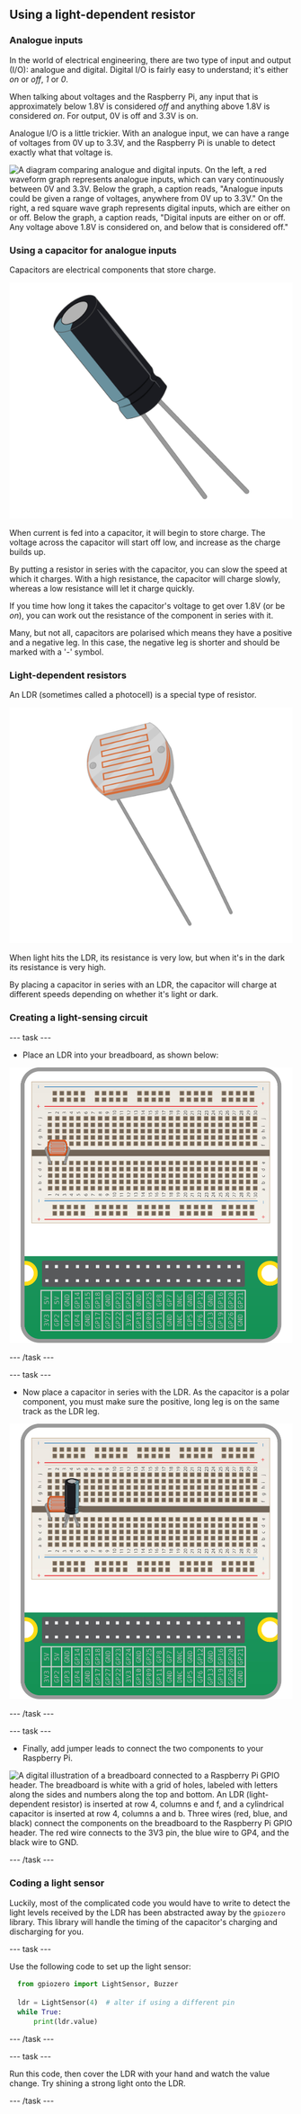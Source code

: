 ## Using a light-dependent resistor

### Analogue inputs

In the world of electrical engineering, there are two type of input and output (I/O): analogue and digital. Digital I/O is fairly easy to understand; it's either *on* or *off*, *1* or *0*.

When talking about voltages and the Raspberry Pi, any input that is approximately below 1.8V is considered *off* and anything above 1.8V is considered *on*. For output, 0V is off and 3.3V is on.

Analogue I/O is a little trickier. With an analogue input, we can have a range of voltages from 0V up to 3.3V, and the Raspberry Pi is unable to detect exactly what that voltage is.

![A diagram comparing analogue and digital inputs. On the left, a red waveform graph represents analogue inputs, which can vary continuously between 0V and 3.3V. Below the graph, a caption reads, "Analogue inputs could be given a range of voltages, anywhere from 0V up to 3.3V." On the right, a red square wave graph represents digital inputs, which are either on or off. Below the graph, a caption reads, "Digital inputs are either on or off. Any voltage above 1.8V is considered on, and below that is considered off."](images/analogue-digital.png)


### Using a capacitor for analogue inputs

Capacitors are electrical components that store charge.

![A digital illustration of a cylindrical capacitor with two long metal leads. The capacitor body is black with a light blue band near the base, and it is depicted in an angled view showing both the top and sides of the component.](images/capacitor.png)

When current is fed into a capacitor, it will begin to store charge. The voltage across the capacitor will start off low, and increase as the charge builds up.

By putting a resistor in series with the capacitor, you can slow the speed at which it charges. With a high resistance, the capacitor will charge slowly, whereas a low resistance will let it charge quickly.

If you time how long it takes the capacitor's voltage to get over 1.8V (or be *on*), you can work out the resistance of the component in series with it.

Many, but not all, capacitors are polarised which means they have a positive and a negative leg. In this case, the negative leg is shorter and should be marked with a '-' symbol.

### Light-dependent resistors

An LDR (sometimes called a photocell) is a special type of resistor.

![A digital illustration of a light-dependent resistor (LDR) with two long metal leads. The LDR has a circular face with an orange zigzag pattern on a white background, indicating the photosensitive surface. The component is shown at an angle, displaying both the top and side views.](images/ldr.png)

When light hits the LDR, its resistance is very low, but when it's in the dark its resistance is very high.

By placing a capacitor in series with an LDR, the capacitor will charge at different speeds depending on whether it's light or dark.

### Creating a light-sensing circuit

--- task ---

+  Place an LDR into your breadboard, as shown below:

![A digital illustration of a breadboard connected to a Raspberry Pi GPIO header. The breadboard is white with a grid of holes, labeled with letters along the sides and numbers along the top and bottom. An LDR (light-dependent resistor) is inserted into the breadboard at row 4, columns e and f. Below the breadboard, the green Raspberry Pi GPIO header shows various labeled pins for connecting electronic components.](images/Laser-tripwire_1-01.png)

--- /task ---

--- task ---

+  Now place a capacitor in series with the LDR. As the capacitor is a polar component, you must make sure the positive, long leg is on the same track as the LDR leg.

![A digital illustration of a breadboard connected to a Raspberry Pi GPIO header. The breadboard is white with a grid of holes, labeled with letters along the sides and numbers along the top and bottom. An LDR (light-dependent resistor) is inserted at row 4, columns e and f, and a cylindrical capacitor is inserted at row 4, columns a and b, with its leads extending into the adjacent holes. Below the breadboard, the green Raspberry Pi GPIO header shows various labeled pins for connecting electronic components](images/Laser-tripwire_2-01.jpg)

--- /task ---

--- task ---

+  Finally, add jumper leads to connect the two components to your Raspberry Pi.

![A digital illustration of a breadboard connected to a Raspberry Pi GPIO header. The breadboard is white with a grid of holes, labeled with letters along the sides and numbers along the top and bottom. An LDR (light-dependent resistor) is inserted at row 4, columns e and f, and a cylindrical capacitor is inserted at row 4, columns a and b. Three wires (red, blue, and black) connect the components on the breadboard to the Raspberry Pi GPIO header. The red wire connects to the 3V3 pin, the blue wire to GP4, and the black wire to GND.](images/Laser-tripwire_3-01.jpg)

--- /task ---


### Coding a light sensor

Luckily, most of the complicated code you would have to write to detect the light levels received by the LDR has been abstracted away by the `gpiozero` library. This library will handle the timing of the capacitor's charging and discharging for you.

--- task ---

Use the following code to set up the light sensor:

```python
  from gpiozero import LightSensor, Buzzer

  ldr = LightSensor(4)  # alter if using a different pin
  while True:
      print(ldr.value)

```

--- /task ---

--- task ---

Run this code, then cover the LDR with your hand and watch the value change. Try shining a strong light onto the LDR.

--- /task ---



